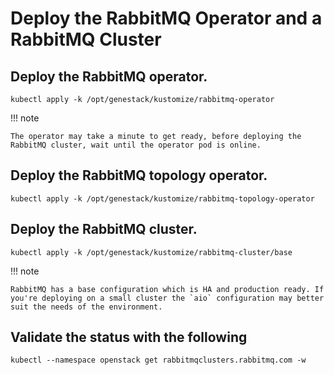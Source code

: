 # Deploy the RabbitMQ Operator and a RabbitMQ Cluster

## Deploy the RabbitMQ operator.

``` shell
kubectl apply -k /opt/genestack/kustomize/rabbitmq-operator
```

!!! note

    The operator may take a minute to get ready, before deploying the RabbitMQ cluster, wait until the operator pod is online.

## Deploy the RabbitMQ topology operator.

``` shell
kubectl apply -k /opt/genestack/kustomize/rabbitmq-topology-operator
```

## Deploy the RabbitMQ cluster.

``` shell
kubectl apply -k /opt/genestack/kustomize/rabbitmq-cluster/base
```

!!! note

    RabbitMQ has a base configuration which is HA and production ready. If you're deploying on a small cluster the `aio` configuration may better suit the needs of the environment.

## Validate the status with the following

``` shell
kubectl --namespace openstack get rabbitmqclusters.rabbitmq.com -w
```
